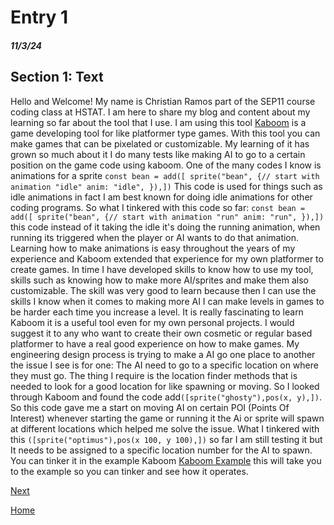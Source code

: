 # Entry 1
##### 11/3/24

## Section 1: Text
Hello and Welcome! My name is Christian Ramos part of the SEP11 course coding class at HSTAT. 
I am here to share my blog and content about my learning so far about the tool that I use.
I am using this tool [Kaboom](https://kaboomjs.com) is a game developing tool for like platformer type games. With this tool you can make games that can be pixelated or 
customizable. My learning of it has grown so much about it I do many tests like making AI to go to a certain position on the game code using kaboom.
One of the many codes I know is animations for a sprite ```const bean = add([ sprite("bean", {// start with animation "idle" anim: "idle", }),])``` 
This code is used for things such as idle animations in fact I am best known for doing idle animations for other coding programs.
So what I tinkered with this code so far: ```const bean = add([ sprite("bean", {// start with animation "run" anim: "run", }),])``` 
this code instead of it taking the idle it's doing the running animation, when running its triggered when the player or AI wants to do that animation.
Learning how to make animations is easy throughout the years of my experience and Kaboom extended that experience for my own platformer
to create games. In time I have developed skills to know how to use my tool, skills such as knowing how to make more AI/sprites and make them also customizable.
The skill was very good to learn because then I can use the skills I know when it comes to making more AI I can make levels in games to be harder each time you increase a level.
It is really fascinating to learn Kaboom it is a useful tool even for my own personal projects. 
I would suggest it to any who want to create their own cosmetic or regular based platformer to have a real good experience on how to make games. 
My engineering design process is trying to make a AI go one place to another the issue I see is for one: The AI need to go to a specific location on where they must go. 
The thing I require is the location finder methods that is needed to look for a good location for like spawning or moving. 
So I looked through Kaboom and found the code add`([sprite("ghosty"),pos(x, y),])`.
So this code gave me a start on moving AI on certain POI (Points Of Interest) whenever starting the game or running it the Ai or sprite will spawn at different locations 
which helped me solve the issue. What I tinkered with this `([sprite("optimus"),pos(x 100, y 100),])` so far I am still testing it but It needs to be assigned to a specific location 
number  for the AI to spawn. You can tinker it in the example Kaboom [Kaboom Example](https://kaboomjs.com/play?example=add) this will take you to the example so you can tinker and see 
how it operates.





[Next](entry02.md)

[Home](../README.md)
